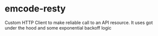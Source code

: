 # emcode-resty
Custom HTTP Client to make reliable call to an API resource. It uses got under the hood and some exponential backoff logic
